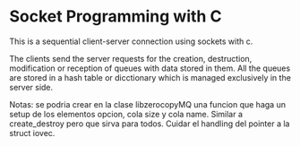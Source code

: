 # Socket Programming with C

This is a sequential client-server connection using sockets with c.

The clients send the server requests for the creation, destruction,
modification or reception of queues with data stored in them. All the queues
are stored in a hash table or dicctionary which is managed exclusively in the
server side.


Notas: se podria crear en la clase libzerocopyMQ una funcion que haga un setup
de los elementos opcion, cola size y cola name. Similar a create_destroy pero
que sirva para todos. Cuidar el handling del pointer a la struct iovec.
